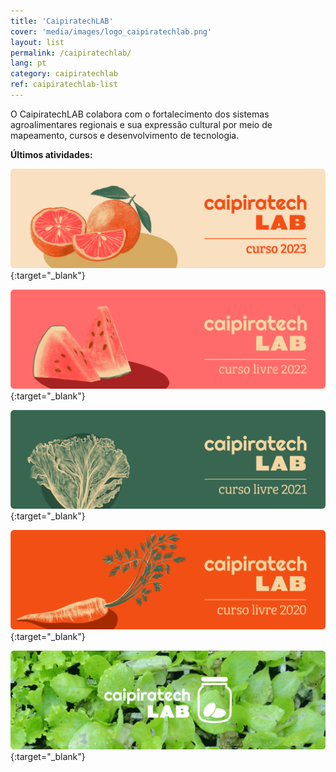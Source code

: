 ```yaml
---
title: 'CaipiratechLAB'
cover: 'media/images/logo_caipiratechlab.png'
layout: list
permalink: /caipiratechlab/
lang: pt
category: caipiratechlab
ref: caipiratechlab-list
---
```

  
O CaipiratechLAB colabora com o fortalecimento dos sistemas agroalimentares regionais e sua expressão cultural por meio de mapeamento, cursos e desenvolvimento de tecnologia.  

**Últimos atividades:**

[![](/media/images/Banner_Curso_CaipiratechLAB2023.png)](/caipiratechlab2023/){:target="_blank"}


[![](/media/images/banner_caipiratechlab_curso2022.png)](https://silo.org.br/caipiratechlab2022/){:target="_blank"}


[![](/media/images/c21_cursolivre_banner.png)](https://silo.org.br/caipiratechlab2021/){:target="_blank"}


[![](/media/images/c20_cursolivre_banner.png)](https://silo.org.br/caipiratechlab2020/){:target="_blank"}
  
  
[![](/media/images/caipiratechlab_1.png)](https://www.flickr.com/photos/151197945@N07/albums/72157679168514796){:target="_blank"}

